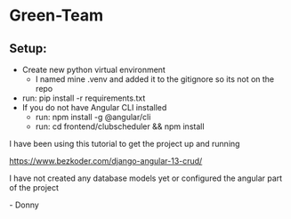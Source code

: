 # Green-Team

## Setup:
- Create new python virtual environment
    - I named mine .venv and added it to the gitignore so its not on the repo
- run: pip install -r requirements.txt
- If you do not have Angular CLI installed
    - run: npm install -g @angular/cli
    - run: cd frontend/clubscheduler && npm install


I have been using this tutorial to get the project up and running

https://www.bezkoder.com/django-angular-13-crud/

I have not created any database models yet or configured the angular part of the project

\- Donny

